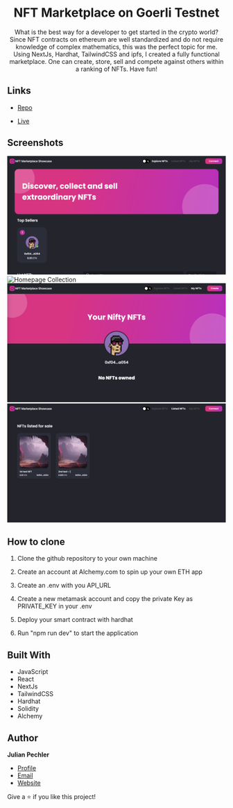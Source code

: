 <h1 align="center">NFT Marketplace on Goerli Testnet</h1>

<p align="center">What is the best way for a developer to get started in the crypto world? Since NFT contracts on ethereum are well standardized and do not require knowledge of complex mathematics, this was the perfect topic for me. Using NextJs, Hardhat, TailwindCSS and ipfs, I created a fully functional marketplace. One can create, store, sell and compete against others within a ranking of NFTs. 
Have fun!</p>

## Links

- [Repo](https://github.com/jprune/nft_marketplace_nextjs "NFT Marketplace NextJs Repo")

- [Live](https://nft-marketplace-nextjs-nine.vercel.app/ "Landing page")

## Screenshots

![Home Page](/screenshots/Homepage.png "Home Page")
![Homepage Collection](/screenshots/HomepageCollection.png "Collection")
![Account Dashboard](/screenshots/AccountDashboard.png "Account Dashboard")
![ListedNFTs](/screenshots/ListedNFTs.png "ListedNFTs")

## How to clone

1. Clone the github repository to your own machine
2. Create an account at Alchemy.com to spin up your own ETH app
3. Create an .env with you API_URL
4. Create a new metamask account and copy the private Key as PRIVATE_KEY in your .env

5. Deploy your smart contract with hardhat
6. Run "npm run dev" to start the application

## Built With

- JavaScript
- React
- NextJs
- TailwindCSS
- Hardhat
- Solidity 
- Alchemy

## Author

**Julian Pechler**

- [Profile](https://github.com/jprune "jprune")
- [Email](mailto:julianpechler.zh@gmail.com "Hi!")
- [Website](https://julianpechler.xyz "Explore more")

Give a ⭐️ if you like this project!